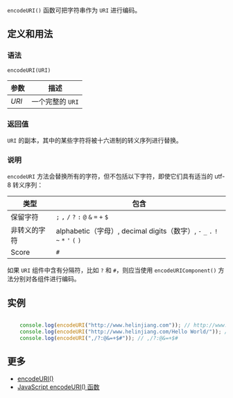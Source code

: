 `encodeURI()` 函数可把字符串作为 `URI` 进行编码。

## 定义和用法

### 语法

`encodeURI(URI)`

| 参数 | 描述 |
| --- | --- |
| _URI_ | 一个完整的 `URI` |

### 返回值

`URI` 的副本，其中的某些字符将被十六进制的转义序列进行替换。

### 说明

`encodeURI` 方法会替换所有的字符，但不包括以下字符，即使它们具有适当的 utf-8 转义序列：

| 类型 | 包含 |
| --- | --- |
| 保留字符 | `;` `,` `/` `?` `:` `@` `&` `=` `+` `$` |
| 非转义的字符 | alphabetic（字母）, decimal digits（数字）, `-` `_` `.` `!` `~` `*` `'` `(` `)` |
| Score | `#` |

如果 `URI` 组件中含有分隔符，比如 `?` 和 `#`，则应当使用 `encodeURIComponent()` 方法分别对各组件进行编码。

## 实例

```javascript

    console.log(encodeURI("http://www.helinjiang.com")); // http://www.w3school.com.cn
    console.log(encodeURI("http://www.helinjiang.com/Hello World/")); // http://www.helinjiang.com/Hello%20World/
    console.log(encodeURI(",/?:@&=+$#")); // ,/?:@&=+$#

```

## 更多

*   [encodeURI()](https://developer.mozilla.org/zh-CN/docs/Web/JavaScript/Reference/Global_Objects/encodeURI)
*   [JavaScript encodeURI() 函数](http://www.w3school.com.cn/jsref/jsref_encodeuri.asp)